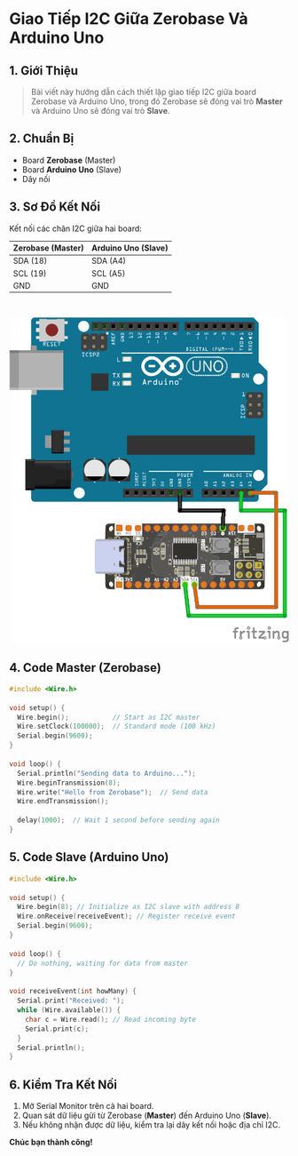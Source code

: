 <br>
<br>
<br>

# Giao Tiếp I2C Giữa Zerobase Và Arduino Uno

## 1. Giới Thiệu

> Bài viết này hướng dẫn cách thiết lập giao tiếp I2C giữa board Zerobase và Arduino Uno, trong đó Zerobase sẽ đóng vai trò **Master** và Arduino Uno sẽ đóng vai trò **Slave**.

## 2. Chuẩn Bị

- Board **Zerobase** (Master)
- Board **Arduino Uno** (Slave)
- Dây nối

## 3. Sơ Đồ Kết Nối

Kết nối các chân I2C giữa hai board:

| Zerobase (Master) | Arduino Uno (Slave) |
|-------------------|---------------------|
| SDA (18)        | SDA (A4)            |
| SCL (19)        | SCL (A5)            |
| GND              | GND                 |

<br>

![i2c-zerobase-arduino](../../../_media/i2cZerobase.png "i2c-zerobase-arduino")

## 4. Code Master (Zerobase)

```cpp
#include <Wire.h>

void setup() {
  Wire.begin();           // Start as I2C master
  Wire.setClock(100000);  // Standard mode (100 kHz)
  Serial.begin(9600);
}

void loop() {
  Serial.println("Sending data to Arduino...");
  Wire.beginTransmission(8);
  Wire.write("Hello from Zerobase");  // Send data
  Wire.endTransmission();

  delay(1000);  // Wait 1 second before sending again
}
```

## 5. Code Slave (Arduino Uno)

```cpp
#include <Wire.h>

void setup() {
  Wire.begin(8); // Initialize as I2C slave with address 8
  Wire.onReceive(receiveEvent); // Register receive event
  Serial.begin(9600);
}

void loop() {
  // Do nothing, waiting for data from master
}

void receiveEvent(int howMany) {
  Serial.print("Received: ");
  while (Wire.available()) {
    char c = Wire.read(); // Read incoming byte
    Serial.print(c);
  }
  Serial.println();
}
```
## 6. Kiểm Tra Kết Nối

1. Mở Serial Monitor trên cả hai board.
2. Quan sát dữ liệu gửi từ Zerobase (**Master**) đến Arduino Uno (**Slave**).
3. Nếu không nhận được dữ liệu, kiểm tra lại dây kết nối hoặc địa chỉ I2C.

**Chúc bạn thành công!**

